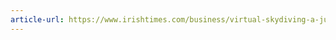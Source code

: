 ```yaml
---
article-url: https://www.irishtimes.com/business/virtual-skydiving-a-jumping-off-point-for-this-year-s-pioneers-festival-1.2232780
---
```

